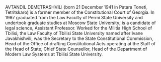 AVTANDIL DEMETRASHVILI (born 21 December 1941 in Patara Toneti, Tetritskaro) is a former member of the Constitutional Court of Georgia. In 1967 graduated from the Law Faculty of Permi State University and undertook graduate studies at Moscow State University; is a candidate of legal science, Assistant Professor. Worked for the Militia High School of Tbilisi, the Law Faculty of Tbilisi State University named after Ivane Javakhishvili, was the Secretary to the State Constitutional Commission, Head of the Office of drafting Constitutional Acts operating at the Staff of the Head of State, Chief State Counsellor, Head of the Department of Modern Law Systems at Tbilisi State University.
